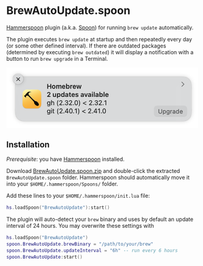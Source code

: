 # BrewAutoUpdate.spoon
[Hammerspoon](https://www.hammerspoon.org) plugin (a.k.a. [Spoon](https://www.hammerspoon.org/go/#spoonsintro)) 
for running `brew update` automatically.

The plugin executes `brew update` at startup and then repeatedly every day (or some other defined interval).
If there are outdated packages (determined by executing `brew outdated`) it will display a notification with a button
to run `brew upgrade` in a Terminal.

![Example notification](images/notification.png)

## Installation

_Prerequisite_: you have [Hammerspoon](https://www.hammerspoon.org) installed.

Download [BrewAutoUpdate.spoon.zip](https://github.com/obecker/brew-auto-update-spoon/releases/download/v1.0.0/BrewAutoUpdate.spoon.zip) and double-click the extracted `BrewAutoUpdate.spoon` folder. 
Hammerspoon should automatically move it into your `$HOME/.hammerspoon/Spoons/` folder.

Add these lines to your `$HOME/.hammerspoon/init.lua` file:
```lua
hs.loadSpoon("BrewAutoUpdate"):start()
```

The plugin will auto-detect your `brew` binary and uses by default an update interval of 24 hours.
You may overwrite these settings with
```lua
hs.loadSpoon("BrewAutoUpdate")
spoon.BrewAutoUpdate.brewBinary = "/path/to/your/brew"
spoon.BrewAutoUpdate.updateInterval = "6h" -- run every 6 hours
spoon.BrewAutoUpdate:start()
```
